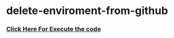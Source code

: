 # delete-enviroment-from-github

### [Click Here For Execute the code](https://stackblitz.com/edit/run-js-code?file=index.js)

<!-- ### <a href="https://stackblitz.com/edit/run-js-code?file=index.js" target="_blank" >Click Here For Execute the code</a> -->
